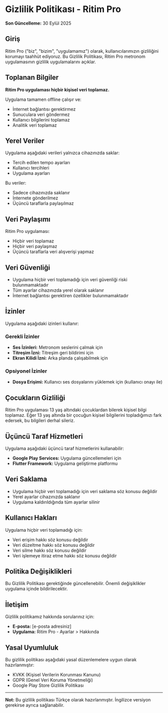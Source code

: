 # Gizlilik Politikası - Ritim Pro

**Son Güncelleme:** 30 Eylül 2025

## Giriş

Ritim Pro ("biz", "bizim", "uygulamamız") olarak, kullanıcılarımızın gizliliğini korumayı taahhüt ediyoruz. Bu Gizlilik Politikası, Ritim Pro metronom uygulamasının gizlilik uygulamalarını açıklar.

## Toplanan Bilgiler

**Ritim Pro uygulaması hiçbir kişisel veri toplamaz.**

Uygulama tamamen offline çalışır ve:
- İnternet bağlantısı gerektirmez
- Sunuculara veri göndermez
- Kullanıcı bilgilerini toplamaz
- Analitik veri toplamaz

## Yerel Veriler

Uygulama aşağıdaki verileri yalnızca cihazınızda saklar:
- Tercih edilen tempo ayarları
- Kullanıcı tercihleri
- Uygulama ayarları

Bu veriler:
- Sadece cihazınızda saklanır
- İnternete gönderilmez
- Üçüncü taraflarla paylaşılmaz

## Veri Paylaşımı

Ritim Pro uygulaması:
- Hiçbir veri toplamaz
- Hiçbir veri paylaşmaz
- Üçüncü taraflarla veri alışverişi yapmaz

## Veri Güvenliği

- Uygulama hiçbir veri toplamadığı için veri güvenliği riski bulunmamaktadır
- Tüm ayarlar cihazınızda yerel olarak saklanır
- İnternet bağlantısı gerektiren özellikler bulunmamaktadır

## İzinler

Uygulama aşağıdaki izinleri kullanır:

### Gerekli İzinler
- **Ses İzinleri:** Metronom seslerini çalmak için
- **Titreşim İzni:** Titreşim geri bildirimi için
- **Ekran Kilidi İzni:** Arka planda çalışabilmek için

### Opsiyonel İzinler
- **Dosya Erişimi:** Kullanıcı ses dosyalarını yüklemek için (kullanıcı onayı ile)

## Çocukların Gizliliği

Ritim Pro uygulaması 13 yaş altındaki çocuklardan bilerek kişisel bilgi toplamaz. Eğer 13 yaş altında bir çocuğun kişisel bilgilerini topladığımızı fark edersek, bu bilgileri derhal sileriz.

## Üçüncü Taraf Hizmetleri

Uygulama aşağıdaki üçüncü taraf hizmetlerini kullanabilir:
- **Google Play Services:** Uygulama güncellemeleri için
- **Flutter Framework:** Uygulama geliştirme platformu

## Veri Saklama

- Uygulama hiçbir veri toplamadığı için veri saklama söz konusu değildir
- Yerel ayarlar cihazınızda saklanır
- Uygulama kaldırıldığında tüm ayarlar silinir

## Kullanıcı Hakları

Uygulama hiçbir veri toplamadığı için:
- Veri erişim hakkı söz konusu değildir
- Veri düzeltme hakkı söz konusu değildir
- Veri silme hakkı söz konusu değildir
- Veri işlemeye itiraz etme hakkı söz konusu değildir

## Politika Değişiklikleri

Bu Gizlilik Politikası gerektiğinde güncellenebilir. Önemli değişiklikler uygulama içinde bildirilecektir.

## İletişim

Gizlilik politikamız hakkında sorularınız için:
- **E-posta:** [e-posta adresiniz]
- **Uygulama:** Ritim Pro - Ayarlar > Hakkında

## Yasal Uyumluluk

Bu gizlilik politikası aşağıdaki yasal düzenlemelere uygun olarak hazırlanmıştır:
- KVKK (Kişisel Verilerin Korunması Kanunu)
- GDPR (Genel Veri Koruma Yönetmeliği)
- Google Play Store Gizlilik Politikası

---

**Not:** Bu gizlilik politikası Türkçe olarak hazırlanmıştır. İngilizce versiyon gerekirse ayrıca sağlanabilir.
